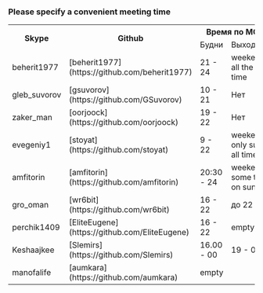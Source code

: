 ### Please specify a convenient meeting time

<table>
    <tr>
        <th rowspan="2">Skype</th>
        <th rowspan="2">Github</th>
        <th colspan="2">Время по МСК</th>
    </tr>
    <tr>
        <td colspan"">Будни</td>
        <td>Выходные</td>
    </tr>
    <tr>
        <td>beherit1977</td>
        <td>[beherit1977](https://github.com/beherit1977)</td>
        <td>21 - 24</td>
        <td>weekend all the time</td>
    </tr>
    <tr>
        <td>gleb_suvorov</td>
        <td>[gsuvorov](https://github.com/GSuvorov)</td>
        <td>10 - 21</td>
        <td> Нет </td>
    </tr>
    <tr>
        <td>zaker_man</td>
        <td>[oorjoock](https://github.com/oorjoock)</td>
        <td>19 - 22</td>
        <td> Нет </td>
    </tr>
    <tr>
        <td>evegeniy1</td>
        <td>[stoyat](https://github.com/stoyat)</td>
        <td>9 - 22</td>
        <td>weekend only sun all time</td>
    </tr>
    <tr>
        <td>amfitorin</td>
        <td>[amfitorin](https://github.com/amfitorin)</td>
        <td>20:30 - 24</td>
        <td>weekend some time on sun</td>
    </tr>
    <tr>
        <td>gro_oman</td>
        <td>[wr6bit](https://github.com/wr6bit)</td>
        <td>16 - 22</td>
        <td>до 22</td>
    </tr>
    <tr>
        <td>perchik1409</td>
        <td>[EliteEugene](https://github.com/EliteEugene)</td>
        <td>16 - 22</td>
        <td>empty</td>
    </tr>
    <tr>
        <td>Keshaajkee</td>
        <td>[Slemirs](https://github.com/Slemirs)</td>
        <td>16.00 - 00</td>
        <td>19 - 00</td>
    </tr>
    <tr>
	<td>manofalife</td>
	<td>[aumkara](https://github.com/aumkara)</td>
	<td>empty</td>
    </tr>
</table>​
